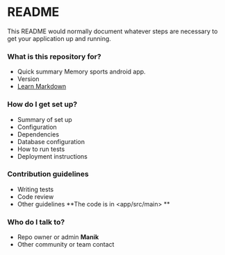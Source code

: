 # README #

This README would normally document whatever steps are necessary to get your application up and running.

### What is this repository for? ###

* Quick summary
Memory sports android app.
* Version
* [Learn Markdown](https://bitbucket.org/tutorials/markdowndemo)

### How do I get set up? ###

* Summary of set up
* Configuration
* Dependencies
* Database configuration
* How to run tests
* Deployment instructions

### Contribution guidelines ###

* Writing tests
* Code review
* Other guidelines
**The code is in <app/src/main>
**
### Who do I talk to? ###

* Repo owner or admin 
**Manik**
* Other community or team contact